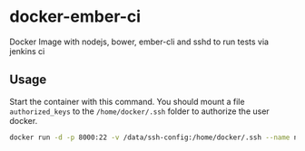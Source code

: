 # docker-ember-ci
Docker Image with nodejs, bower, ember-cli and sshd to run tests via jenkins ci

## Usage
Start the container with this command. You should mount a file `authorized_keys` to the `/home/docker/.ssh` folder to authorize the user docker.

```bash
docker run -d -p 8000:22 -v /data/ssh-config:/home/docker/.ssh --name nodejs wwwdata/docker-ember-ci
```
